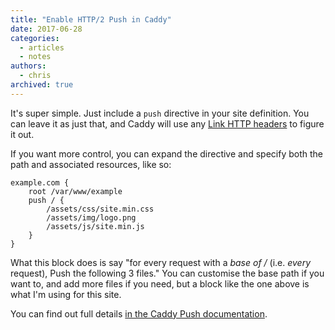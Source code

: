 ```yaml
---
title: "Enable HTTP/2 Push in Caddy"
date: 2017-06-28
categories:
  - articles
  - notes
authors:
  - chris
archived: true
---
```


It's super simple. Just include a `push` directive in your site definition. You can leave it as just that, and Caddy will use any [Link HTTP headers](https://www.w3.org/wiki/LinkHeader) to figure it out.

If you want more control, you can expand the directive and specify both the path and associated resources, like so:

```
example.com {
    root /var/www/example
    push / {
        /assets/css/site.min.css
        /assets/img/logo.png
        /assets/js/site.min.js
    }
}
```

What this block does is say "for every request with a _base of /_ (i.e. _every_ request), Push the following 3 files." You can customise the base path if you want to, and add more files if you need, but a block like the one above is what I'm using for this site.

You can find out full details [in the Caddy Push documentation](https://caddyserver.com/docs/push).
